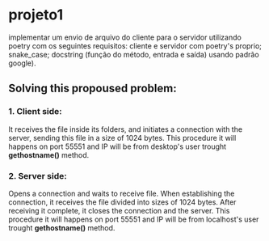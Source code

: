 # projeto1
 implementar um envio de arquivo do cliente para o servidor utilizando poetry com os seguintes requisitos: cliente e servidor com poetry's proprio;  snake_case; docstring (função do método, entrada e saída) usando padrão google).

## Solving this propoused problem:
###  1. Client side:
It receives the file inside its folders, and initiates a connection with the server, sending this file in a size of 1024 bytes.
This procedure it will happens on port 55551 and IP will be from desktop's user trought __gethostname()__ method.


###  2. Server side:
Opens a connection and waits to receive file. When establishing the connection, it receives the file divided into sizes of 1024 bytes. After receiving it complete, it closes the connection and the server.
This procedure it will happens on port 55551 and IP will be from localhost's user trought __gethostname()__ method.